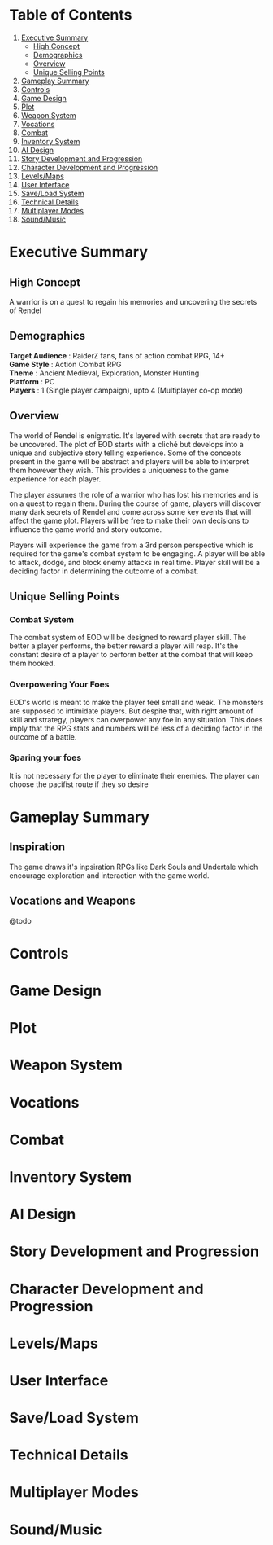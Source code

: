# Table of Contents

1. [Executive Summary](#executive-summary)
    * [High Concept](#high-concept)
    * [Demographics](#demographics)
    * [Overview](#overview)
    * [Unique Selling Points](#unique-selling-points)
2. [Gameplay Summary](#gameplay-summary)
3. [Controls](#controls)
4. [Game Design](#game-design)
5. [Plot](#plot)
6. [Weapon System](#weapon-system)
7. [Vocations](#vocations)
8. [Combat](#combat)
9. [Inventory System](#inventory-system)
10. [AI Design](#ai-design)
11. [Story Development and Progression](#story-development-and-progression)
12. [Character Development and Progression](#character-development-and-progression)
13. [Levels/Maps](#levels/maps)
14. [User Interface](#user-interface)
15. [Save/Load System](#save/load-system)
16. [Technical Details](#technical-details)
17. [Multiplayer Modes](#multiplayer-modes)
18. [Sound/Music](#sound/music)


# Executive Summary

## High Concept
A warrior is on a quest to regain his memories and uncovering the secrets of Rendel

## Demographics

**Target Audience** :  RaiderZ fans, fans of action combat RPG, 14+  
**Game Style** : Action Combat RPG  
**Theme** : Ancient Medieval, Exploration, Monster Hunting  
**Platform** : PC  
**Players** : 1 (Single player campaign), upto 4 (Multiplayer co-op mode)  

## Overview

The world of Rendel is enigmatic. It's layered with secrets that are ready to be uncovered. The plot of EOD starts with a cliché but develops into a unique and subjective story telling experience. Some of the concepts present in the game will be abstract and players will be able to interpret them however they wish. This provides a uniqueness to the game experience for each player.

The player assumes the role of a warrior who has lost his memories and is on a quest to regain them. During the course of game, players will discover many dark secrets of Rendel and come across some key events that will affect the game plot. Players will be free to make their own decisions to influence the game world and story outcome. 

Players will experience the game from a 3rd person perspective which is required for the game's combat system to be engaging. A player will be able to attack, dodge, and block enemy attacks in real time. Player skill will be a deciding factor in determining the outcome of a combat. 

## Unique Selling Points

### Combat System
The combat system of EOD will be designed to reward player skill. The better a player performs, the better reward a player will reap. It's the constant desire of a player to perform better at the combat that will keep them hooked.

### Overpowering Your Foes
EOD's world is meant to make the player feel small and weak. The monsters are supposed to intimidate players. But despite that, with right amount of skill and strategy, players can overpower any foe in any situation. This does imply that the RPG stats and numbers will be less of a deciding factor in the outcome of a battle.

### Sparing your foes
It is not necessary for the player to eliminate their enemies. The player can choose the pacifist route if they so desire

# Gameplay Summary

## Inspiration
The game draws it's inpsiration RPGs like Dark Souls and Undertale which encourage exploration and interaction with the game world.

## Vocations and Weapons
@todo

# Controls

# Game Design

# Plot

# Weapon System

# Vocations

# Combat

# Inventory System

# AI Design

# Story Development and Progression

# Character Development and Progression

# Levels/Maps

# User Interface

# Save/Load System

# Technical Details

# Multiplayer Modes

# Sound/Music
